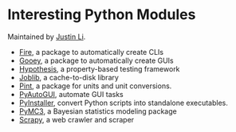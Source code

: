 # Interesting Python Modules

Maintained by [Justin Li](http://www.oxy.edu/faculty/justin-li).

* [Fire](https://github.com/google/python-fire), a package to automatically create CLIs
* [Gooey](https://github.com/chriskiehl/Gooey#gooey), a package to automatically create GUIs
* [Hypothesis](https://hypothesis.works/), a property-based testing framework
* [Joblib](https://joblib.readthedocs.io), a cache-to-disk library
* [Pint](https://pint.readthedocs.io/en/latest/), a package for units and unit conversions.
* [PyAutoGUI](https://pyautogui.readthedocs.io), automate GUI tasks
* [PyInstaller](https://www.pyinstaller.org/), convert Python scripts into standalone executables.
* [PyMC3](http://docs.pymc.io/), a Bayesian statistics modeling package
* [Scrapy](https://scrapy.org/), a web crawler and scraper
